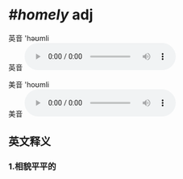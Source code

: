 # ***\#homely*** adj
英音 'həʊmli  
英音
<audio src="./media/homely1_AAC.aac" controls="controls"></audio>

美音 'hoʊmli  
美音
<audio src="./media/homely2_AAC.aac" controls="controls"></audio>



  

英文释义
---
### 1.**相貌平平的**  


